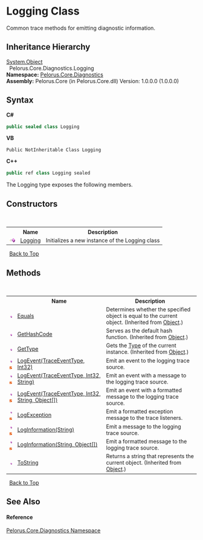 # Logging Class
 

Common trace methods for emitting diagnostic information.


## Inheritance Hierarchy
<a href="http://msdn2.microsoft.com/en-us/library/e5kfa45b" target="_blank">System.Object</a><br />&nbsp;&nbsp;Pelorus.Core.Diagnostics.Logging<br />
**Namespace:**&nbsp;<a href="9C794B0B">Pelorus.Core.Diagnostics</a><br />**Assembly:**&nbsp;Pelorus.Core (in Pelorus.Core.dll) Version: 1.0.0.0 (1.0.0.0)

## Syntax

**C#**<br />
``` C#
public sealed class Logging
```

**VB**<br />
``` VB
Public NotInheritable Class Logging
```

**C++**<br />
``` C++
public ref class Logging sealed
```

The Logging type exposes the following members.


## Constructors
&nbsp;<table><tr><th></th><th>Name</th><th>Description</th></tr><tr><td>![Public method](media/pubmethod.gif "Public method")</td><td><a href="1DAFAF7A">Logging</a></td><td>
Initializes a new instance of the Logging class</td></tr></table>&nbsp;
<a href="#logging-class">Back to Top</a>

## Methods
&nbsp;<table><tr><th></th><th>Name</th><th>Description</th></tr><tr><td>![Public method](media/pubmethod.gif "Public method")</td><td><a href="http://msdn2.microsoft.com/en-us/library/bsc2ak47" target="_blank">Equals</a></td><td>
Determines whether the specified object is equal to the current object.
 (Inherited from <a href="http://msdn2.microsoft.com/en-us/library/e5kfa45b" target="_blank">Object</a>.)</td></tr><tr><td>![Public method](media/pubmethod.gif "Public method")</td><td><a href="http://msdn2.microsoft.com/en-us/library/zdee4b3y" target="_blank">GetHashCode</a></td><td>
Serves as the default hash function.
 (Inherited from <a href="http://msdn2.microsoft.com/en-us/library/e5kfa45b" target="_blank">Object</a>.)</td></tr><tr><td>![Public method](media/pubmethod.gif "Public method")</td><td><a href="http://msdn2.microsoft.com/en-us/library/dfwy45w9" target="_blank">GetType</a></td><td>
Gets the <a href="http://msdn2.microsoft.com/en-us/library/42892f65" target="_blank">Type</a> of the current instance.
 (Inherited from <a href="http://msdn2.microsoft.com/en-us/library/e5kfa45b" target="_blank">Object</a>.)</td></tr><tr><td>![Public method](media/pubmethod.gif "Public method")![Static member](media/static.gif "Static member")</td><td><a href="1C5435D9">LogEvent(TraceEventType, Int32)</a></td><td>
Emit an event to the logging trace source.</td></tr><tr><td>![Public method](media/pubmethod.gif "Public method")![Static member](media/static.gif "Static member")</td><td><a href="E25375D7">LogEvent(TraceEventType, Int32, String)</a></td><td>
Emit an event with a message to the logging trace source.</td></tr><tr><td>![Public method](media/pubmethod.gif "Public method")![Static member](media/static.gif "Static member")</td><td><a href="E25375DA">LogEvent(TraceEventType, Int32, String, Object[])</a></td><td>
Emit an event with a formatted message to the logging trace source.</td></tr><tr><td>![Public method](media/pubmethod.gif "Public method")![Static member](media/static.gif "Static member")</td><td><a href="87CD5B4">LogException</a></td><td>
Emit a formatted exception message to the trace listeners.</td></tr><tr><td>![Public method](media/pubmethod.gif "Public method")![Static member](media/static.gif "Static member")</td><td><a href="4AC1F42D">LogInformation(String)</a></td><td>
Emit a message to the logging trace source.</td></tr><tr><td>![Public method](media/pubmethod.gif "Public method")![Static member](media/static.gif "Static member")</td><td><a href="A6DF52E7">LogInformation(String, Object[])</a></td><td>
Emit a formatted message to the logging trace source.</td></tr><tr><td>![Public method](media/pubmethod.gif "Public method")</td><td><a href="http://msdn2.microsoft.com/en-us/library/7bxwbwt2" target="_blank">ToString</a></td><td>
Returns a string that represents the current object.
 (Inherited from <a href="http://msdn2.microsoft.com/en-us/library/e5kfa45b" target="_blank">Object</a>.)</td></tr></table>&nbsp;
<a href="#logging-class">Back to Top</a>

## See Also


#### Reference
<a href="9C794B0B">Pelorus.Core.Diagnostics Namespace</a><br />
